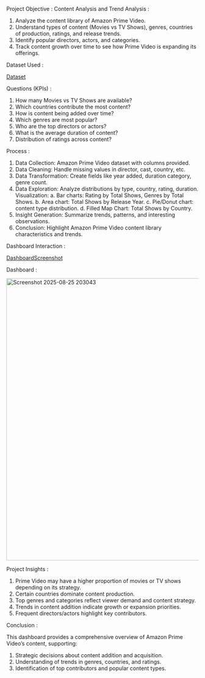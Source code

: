 Project Objective : Content Analysis and Trend Analysis : 

1. Analyze the content library of Amazon Prime Video.
2. Understand types of content (Movies vs TV Shows), genres, countries of production, ratings, and release trends.
3. Identify popular directors, actors, and categories.
4. Track content growth over time to see how Prime Video is expanding its offerings.

Dataset Used : 

<a href="https://github.com/SanatMishra12/Amazon-Prime-Video---Data-Analysis-Dashboard-Creation-Using-Power-Bi-/blob/main/amazon_prime_titles.csv">Dataset</a>


Questions (KPIs) : 

1. How many Movies vs TV Shows are available?
2. Which countries contribute the most content?
3. How is content being added over time?
4. Which genres are most popular?
5. Who are the top directors or actors?
6. What is the average duration of content?
7. Distribution of ratings across content?


Process : 

1. Data Collection: Amazon Prime Video dataset with columns provided.
2. Data Cleaning: Handle missing values in director, cast, country, etc.
3. Data Transformation: Create fields like year added, duration category, genre count.
4. Data Exploration: Analyze distributions by type, country, rating, duration.
Visualization:
   a. Bar charts: Rating by Total Shows, Genres by Total Shows.
   b. Area chart: Total Shows by Release Year.
   c. Pie/Donut chart: content type distribution.
   d. Filled Map Chart: Total Shows by Country.
5. Insight Generation: Summarize trends, patterns, and interesting observations.
6. Conclusion: Highlight Amazon Prime Video content library characteristics and trends.


Dashboard Interaction : 

<a href="https://github.com/SanatMishra12/Amazon-Prime-Video---Data-Analysis-Dashboard-Creation-Using-Power-Bi-/blob/main/Screenshot%202025-08-25%20203043.png">DashboardScreenshot</a>

Dashboard : 

<img width="1373" height="740" alt="Screenshot 2025-08-25 203043" src="https://github.com/user-attachments/assets/1776b0d7-1289-4071-9899-0be69d5d1767" />


Project Insights : 

1. Prime Video may have a higher proportion of movies or TV shows depending on its strategy.
2. Certain countries dominate content production.
3. Top genres and categories reflect viewer demand and content strategy.
4. Trends in content addition indicate growth or expansion priorities.
5. Frequent directors/actors highlight key contributors.


Conclusion : 

This dashboard provides a comprehensive overview of Amazon Prime Video’s content, supporting:
1. Strategic decisions about content addition and acquisition.
2. Understanding of trends in genres, countries, and ratings.
3. Identification of top contributors and popular content types.



